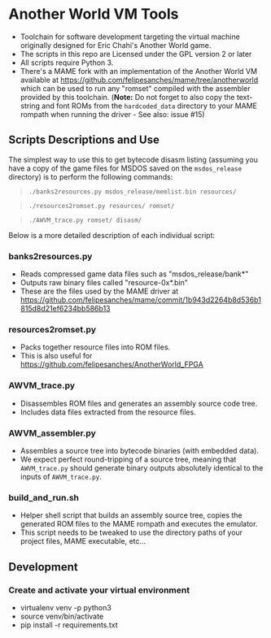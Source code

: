 # Another World VM Tools

- Toolchain for software development targeting the virtual machine originally designed for Eric Chahi's Another World game.
- The scripts in this repo are Licensed under the GPL version 2 or later
- All scripts require Python 3.
- There's a MAME fork with an implementation of the Another World VM available at https://github.com/felipesanches/mame/tree/anotherworld which can be used to run any "romset" compiled with the assembler provided by this toolchain. (**Note:** Do not forget to also copy the text-string and font ROMs from the `hardcoded_data` directory to your MAME rompath when running the driver - See also: issue #15)

## Scripts Descriptions and Use

The simplest way to use this to get bytecode disasm listing (assuming you have a copy of the game files for MSDOS saved on the `msdos_release` directory) is to perform the following commands:

 > `./banks2resources.py msdos_release/memlist.bin resources/`

 > `./resources2romset.py resources/ romset/`

 > `./AWVM_trace.py romset/ disasm/`

Below is a more detailed description of each individual script:

### banks2resources.py
- Reads compressed game data files such as "msdos_release/bank*"
- Outputs raw binary files called "resource-0x*.bin"
- These are the files used by the MAME driver at https://github.com/felipesanches/mame/commit/1b943d2264b8d536b1815d8d21ef6234bb586b13

### resources2romset.py
- Packs together resource files into ROM files.
- This is also useful for https://github.com/felipesanches/AnotherWorld_FPGA

### AWVM_trace.py
- Disassembles ROM files and generates an assembly source code tree.
- Includes data files extracted from the resource files.

### AWVM_assembler.py
- Assembles a source tree into bytecode binaries (with embedded data).
- We expect perfect round-tripping of a source tree, meaning that `AWVM_trace.py` should generate binary outputs absolutely identical to the inputs of `AWVM_trace.py`.

### build_and_run.sh
- Helper shell script that builds an assembly source tree, copies the generated ROM files to the MAME rompath and executes the emulator.
- This script needs to be tweaked to use the directory paths of your project files, MAME executable, etc...

## Development

### Create and activate your virtual environment
- virtualenv venv -p python3
- source venv/bin/activate
- pip install -r requirements.txt
